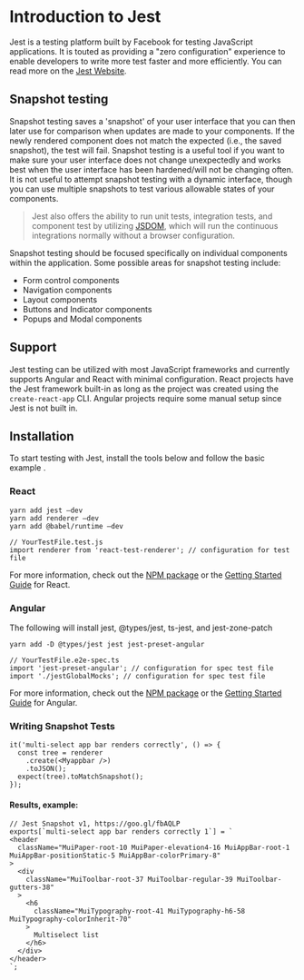 # Introduction to Jest
Jest is a testing platform built by Facebook for testing JavaScript applications. It is touted as providing a "zero configuration" experience to enable developers to write more test faster and more efficiently. You can read more on the [Jest Website](https://jestjs.io/).

## Snapshot testing 
Snapshot testing saves a 'snapshot' of your user interface that you can then later use for comparison when updates are made to your components. If the newly rendered component does not match the expected (i.e., the saved snapshot), the test will fail. Snapshot testing is a useful tool if you want to make sure your user interface does not change unexpectedly and works best when the user interface has been hardened/will not be changing often. It is not useful to attempt snapshot testing with a dynamic interface, though you can use multiple snapshots to test various allowable states of your components.

> Jest also offers the ability to run unit tests, integration tests, and component test by utilizing [JSDOM](https://airbnb.io/enzyme/docs/guides/jsdom.html), which will run the continuous integrations normally without a browser configuration.

Snapshot testing should be focused specifically on individual components within the application. Some possible areas for snapshot testing include:
* Form control components
* Navigation components
* Layout components
* Buttons and Indicator components
* Popups and Modal components

## Support
Jest testing can be utilized with most JavaScript frameworks and currently supports Angular and React with minimal configuration.
React projects have the Jest framework built-in as long as the project was created using the ```create-react-app``` CLI. Angular projects require some manual setup since Jest is not built in.

## Installation
To start testing with Jest, install the tools below and follow the basic example .

### React
```
yarn add jest –dev
yarn add renderer –dev
yarn add @babel/runtime –dev
```
```
// YourTestFile.test.js
import renderer from 'react-test-renderer'; // configuration for test file
```

For more information, check out the [NPM package](https://www.npmjs.com/package/jest) or the [Getting Started Guide](https://jestjs.io/docs/en/getting-started) for React.

### Angular
The following will install jest, @types/jest, ts-jest, and jest-zone-patch
```
yarn add -D @types/jest jest jest-preset-angular
```
```
// YourTestFile.e2e-spec.ts
import 'jest-preset-angular'; // configuration for spec test file
import './jestGlobalMocks'; // configuration for spec test file
```
For more information, check out the [NPM package](https://www.npmjs.com/package/jest-preset-angular) or the [Getting Started Guide](https://www.xfive.co/blog/testing-angular-faster-jest/) for Angular.

### Writing Snapshot Tests
```
it('multi-select app bar renders correctly', () => {
  const tree = renderer
    .create(<Myappbar />)
    .toJSON();
  expect(tree).toMatchSnapshot();
});
```

#### Results, example:
```
// Jest Snapshot v1, https://goo.gl/fbAQLP
exports[`multi-select app bar renders correctly 1`] = `
<header
  className="MuiPaper-root-10 MuiPaper-elevation4-16 MuiAppBar-root-1 MuiAppBar-positionStatic-5 MuiAppBar-colorPrimary-8"
>
  <div
    className="MuiToolbar-root-37 MuiToolbar-regular-39 MuiToolbar-gutters-38"
  >
    <h6
      className="MuiTypography-root-41 MuiTypography-h6-58 MuiTypography-colorInherit-70"
    >
      Multiselect list
    </h6>
  </div>
</header>
`;
```

